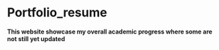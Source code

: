 # Portfolio_resume
**This website showcase my overall academic progress where some are not still yet updated**  

